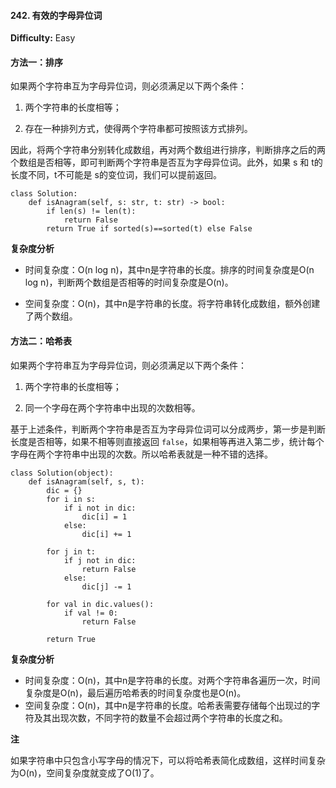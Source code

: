 #### 242. 有效的字母异位词

**Difficulty:** Easy

#### 方法一：排序

如果两个字符串互为字母异位词，则必须满足以下两个条件：

1. 两个字符串的长度相等；

2. 存在一种排列方式，使得两个字符串都可按照该方式排列。

因此，将两个字符串分别转化成数组，再对两个数组进行排序，判断排序之后的两个数组是否相等，即可判断两个字符串是否互为字母异位词。此外，如果 s 和 t的长度不同，t不可能是 s的变位词，我们可以提前返回。

```
class Solution:
    def isAnagram(self, s: str, t: str) -> bool:
    	if len(s) != len(t):
            return False
        return True if sorted(s)==sorted(t) else False
```

**复杂度分析**

- 时间复杂度：O(n log n)，其中n是字符串的长度。排序的时间复杂度是O(n log n)，判断两个数组是否相等的时间复杂度是O(n)。

- 空间复杂度：O(n)，其中n是字符串的长度。将字符串转化成数组，额外创建了两个数组。

#### 方法二：哈希表

如果两个字符串互为字母异位词，则必须满足以下两个条件：

1. 两个字符串的长度相等；

2. 同一个字母在两个字符串中出现的次数相等。

基于上述条件，判断两个字符串是否互为字母异位词可以分成两步，第一步是判断长度是否相等，如果不相等则直接返回 `false`，如果相等再进入第二步，统计每个字母在两个字符串中出现的次数。所以哈希表就是一种不错的选择。

```
class Solution(object):
    def isAnagram(self, s, t):
        dic = {}
        for i in s:
            if i not in dic:
                dic[i] = 1
            else:
                dic[i] += 1
        
        for j in t:
            if j not in dic:
                return False
            else:
                dic[j] -= 1
        
        for val in dic.values():
            if val != 0:
                return False
        
        return True
```

**复杂度分析**

- 时间复杂度：O(n)，其中n是字符串的长度。对两个字符串各遍历一次，时间复杂度是O(n)，最后遍历哈希表的时间复杂度也是O(n)。
- 空间复杂度：O(n)，其中n是字符串的长度。哈希表需要存储每个出现过的字符及其出现次数，不同字符的数量不会超过两个字符串的长度之和。

**注**

如果字符串中只包含小写字母的情况下，可以将哈希表简化成数组，这样时间复杂为O(n)，空间复杂度就变成了O(1)了。

